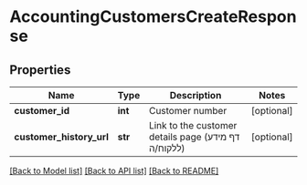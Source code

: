 # AccountingCustomersCreateResponse

## Properties
Name | Type | Description | Notes
------------ | ------------- | ------------- | -------------
**customer_id** | **int** | Customer number | [optional] 
**customer_history_url** | **str** | Link to the customer details page (דף מידע ללקוח/ה) | [optional] 

[[Back to Model list]](../README.md#documentation-for-models) [[Back to API list]](../README.md#documentation-for-api-endpoints) [[Back to README]](../README.md)


